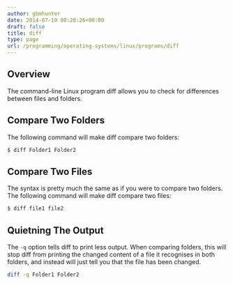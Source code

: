 ```yaml
---
author: gbmhunter
date: 2014-07-10 00:28:26+00:00
draft: false
title: diff
type: page
url: /programming/operating-systems/linux/programs/diff
---
```


## Overview

The command-line Linux program diff allows you to check for differences between files and folders.

## Compare Two Folders

The following command will make diff compare two folders:

```sh  
$ diff Folder1 Folder2
```  

## Compare Two Files

The syntax is pretty much the same as if you were to compare two folders. The following command will make diff compare two files:

```sh   
$ diff file1 file2
```  

## Quietning The Output

The `-q` option tells diff to print less output. When comparing folders, this will stop diff from printing the changed content of a file it recognises in both folders, and instead will just tell you that the file has been changed.

```sh    
diff -q Folder1 Folder2
```    